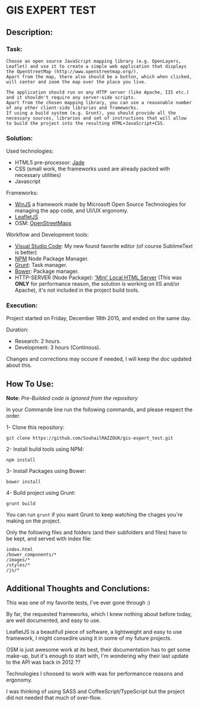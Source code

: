 # GIS EXPERT TEST

## Description:

### Task:

```
Choose an open source JavaScript mapping library (e.g. OpenLayers, Leaflet) and use it to create a simple web application that displays the OpenStreetMap (http://www.openstreetmap.org/).
Apart from the map, there also should be a button, which when clicked, will center and zoom the map over the place you live.

The application should run on any HTTP server (like Apache, IIS etc.) and it shouldn't require any server-side scripts.
Apart from the chosen mapping library, you can use a reasonable number of any other client-side libraries and frameworks.
If using a build system (e.g. Grunt), you should provide all the necessary sources, libraries and set of instructions that will allow to build the project into the resulting HTML+JavaScript+CSS.
```

### Solution:

Used technologies:

- HTML5 pre-processor: [Jade](http://www.jade-lang.com/)
- CSS (small work, the frameworks used are already packed with necessary utilities)
- Javascript

Frameworks:

- [WinJS](http://try.buildwinjs.com) a framework made by Microsoft Open Source Technologies for managing the app code, and UI/UX ergonomy.
- [LeafletJS](http://leafletjs.com/)
- OSM: [OpenStreetMaps](http://www.openstreetmap.org/)

Workflow and Development tools:

- [Visual Studio Code](https://code.visualstudio.com/): My new found favorite editor (of course SublimeText is better)
- [NPM](https://www.npmjs.com/) Node Package Manager.
- [Grunt](http://www.gruntjs.com): Task manager.
- [Bower](http://www.bower.io): Package manager.
- HTTP-SERVER (Node Package): ['Mini' Local HTML Server](https://www.npmjs.com/package/http-server) (This was **ONLY** for performance reason, the solution is working on IIS and/or Apache), it's not included in the project build tools.

### Execution:

Project started on Friday, December 18th 2015, and ended on the same day.

Duration: 

- Research: 2 hours.
- Development: 3 hours (Continous).

Changes and corrections may occure if needed, I will keep the doc updated about this.

## How To Use:

**Note**: *Pre-Builded code is ignored from the repository*

In your Commande line run the following commands, and please respect the order. 

1- Clone this repository:

```git clone https://github.com/SouhailRAZZOUK/gis-expert_test.git```

2- Install build tools using NPM:

``` npm install ```

3- Install Packages using Bower:

``` bower install ```

4- Build project using Grunt:

``` grunt build ```

You can run ```grunt``` if you want Grunt to keep watching the chages you're making on the project.

Only the following files and folders (and their subfolders and files) have to be kept, and served with index file:

```
index.html
/bower_components/*
/images/*
/styles/*
/js/*

```

## Additional Thoughts and Conclutions:

This was one of my favorite tests, I've ever gone through :)

By far, the requested frameworks, which I knew nothing about before today, are well documented, and easy to use.

LeafletJS is a beautifull piece of software, a lightweight and easy to use framework, I might consedire using it in some of my future projects.

OSM is just awesome work at its best, their documentation has to get some make-up, but it's enough to start with, I'm wondering why their last update to the API was back in 2012 ??

Technologies I choosed to work with was for performancce reasons and ergonomy. 

I was thinking of using SASS and CoffeeScript/TypeScript but the project did not needed that much of over-flow. 